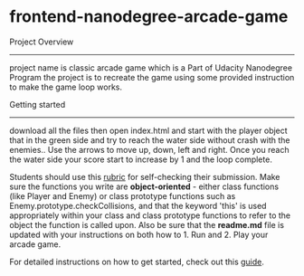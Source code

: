 frontend-nanodegree-arcade-game
===============================


Project Overview
****************
project name is classic arcade game which is a Part of Udacity Nanodegree Program
the project is to recreate the game using some provided instruction to make the game loop works.

Getting started
***************
download all the files then open index.html and start with the player object that in the green side and try to reach the water side without crash with the enemies..
Use the arrows to move up, down, left and right.
Once you reach the water side your score start to increase by 1 and the loop complete.

Students should use this [rubric](https://review.udacity.com/#!/projects/2696458597/rubric) for self-checking their submission. Make sure the functions you write are **object-oriented** - either class functions (like Player and Enemy) or class prototype functions such as Enemy.prototype.checkCollisions, and that the keyword 'this' is used appropriately within your class and class prototype functions to refer to the object the function is called upon. Also be sure that the **readme.md** file is updated with your instructions on both how to 1. Run and 2. Play your arcade game.

For detailed instructions on how to get started, check out this [guide](https://docs.google.com/document/d/1v01aScPjSWCCWQLIpFqvg3-vXLH2e8_SZQKC8jNO0Dc/pub?embedded=true).
